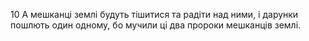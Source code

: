 10 А мешканці землі будуть тішитися та радіти над ними, і дарунки пошлють один одному, бо мучили ці два пророки мешканців землі.
